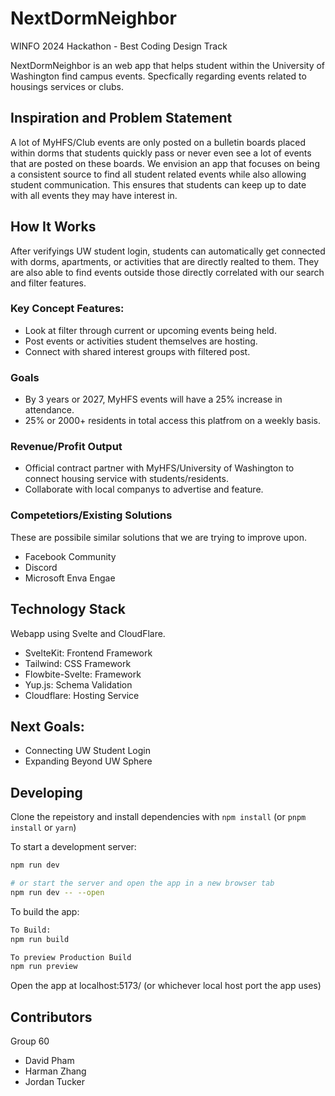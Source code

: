 # NextDormNeighbor

WINFO 2024 Hackathon - Best Coding Design Track

NextDormNeighbor is an web app that helps student within the University of Washington find campus events. Specfically regarding events related to housings services or clubs.

## Inspiration and Problem Statement
A lot of MyHFS/Club events are only posted on a bulletin boards placed within dorms that students quickly pass or never even see a lot of events that are posted on these boards. We envision an app that focuses on being a consistent source to find all student related events while also allowing student communication. This ensures that students can keep up to date with all events they may have interest in. 

## How It Works
After verifyings UW student login, students can automatically get connected with dorms, apartments, or activities that are directly realted to them. They are also able to find events outside those directly correlated with our search and filter features.

### Key Concept Features:
- Look at filter through current or upcoming events being held. 
- Post events or activities student themselves are hosting.
- Connect with shared interest groups with filtered post.

### Goals
- By 3 years or 2027, MyHFS events will have a 25% increase in attendance.
- 25% or 2000+ residents in total access this platfrom on a weekly basis.

### Revenue/Profit Output
- Official contract partner with MyHFS/University of Washington to connect housing service with students/residents.
- Collaborate with local companys to advertise and feature.

### Competetiors/Existing Solutions
These are possibile similar solutions that we are trying to improve upon. 
- Facebook Community
- Discord
- Microsoft Enva Engae

## Technology Stack 
Webapp using Svelte and CloudFlare. 
- SvelteKit: Frontend Framework
- Tailwind: CSS Framework
- Flowbite-Svelte: Framework
- Yup.js: Schema Validation
- Cloudflare: Hosting Service

## Next Goals:
- Connecting UW Student Login
- Expanding Beyond UW Sphere

## Developing

Clone the repeistory and install dependencies with `npm install` (or `pnpm install` or `yarn`)

To start a development server:

```bash
npm run dev

# or start the server and open the app in a new browser tab
npm run dev -- --open
```

To build the app:

```bash
To Build:
npm run build

To preview Production Build
npm run preview
```

Open the app at localhost:5173/ (or whichever local host port the app uses)

## Contributors
Group 60
- David Pham
- Harman Zhang
- Jordan Tucker
